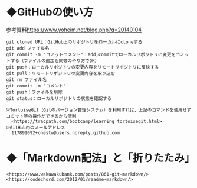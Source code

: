 # ◆GitHubの使い方
  参考資料<https://www.yoheim.net/blog.php?q=20140104>  
  
    git cloned URL：GitHub上のリポジトリをローカルにcloneする  
    git add ファイル名  
    git commit -m "コミットコメント"：add,commitでローカルリポジトリに変更をコミットする（ファイルの追加も同等のやり方でOK）  
    git push：ローカルリポジトリの変更内容をリモートリポジトリに反映する  
    git pull：リモートリポジトリの変更内容を取り込む  
    git rm ファイル名  
    git commit -m "コメント"  
    git push：ファイルを削除  
    git status：ローカルリポジトリの状態を確認する  
    
    ※TortoiseGit（Gitのバージョン管理システム）を利用すれば、上記のコマンドを使用せずコミット等の操作ができるから便利
      <https://tracpath.com/bootcamp/learning_tortoisegit.html>
    ※GitHub内のメールアドレス
      117891092+onestw@users.noreply.github.com

# ◆「Markdown記法」と「折りたたみ」
    <https://www.wakuwakubank.com/posts/861-git-markdown/>  
    <https://codechord.com/2012/01/readme-markdown/>

